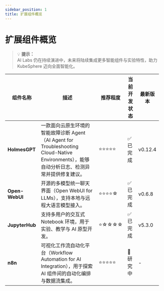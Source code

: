 ```yaml
---
sidebar_position: 1
title: 扩展组件概览
---
```


# 扩展组件概览


> 💡 **提示：**  
> AI Labs 仍在持续演进中，未来将陆续集成更多智能组件与实验特性，助力 KubeSphere 迈向全面智能化。

| 组件名称           | 描述                                                                                                   | 推荐程度  | 当前开发状态 | 最新版本   |
| -------------- | ---------------------------------------------------------------------------------------------------- | ----- | ------ | ------ |
| **HolmesGPT**  | 一款面向云原生环境的智能故障诊断 Agent（AI Agent for Troubleshooting Cloud-Native Environments），能够自动分析日志、检测异常并提供修复建议。 | ⭐⭐⭐⭐⭐ | ✅ 已完成  | v0.12.4 |
| **Open-WebUI** | 开源的多模型统一聊天界面（Open WebUI for LLMs），支持本地与远程大语言模型接入。                                                    | ⭐⭐⭐⭐☆ | ✅ 已完成  | v0.6.8 |
| **JupyterHub** | 支持多用户的交互式 Notebook 环境，用于实验、教学与 AI 原型开发。                                                              | ⭐☆☆☆☆ | ✅ 已完成  | v5.3.0 |
| **n8n**        | 可视化工作流自动化平台（Workflow Automation for AI Integration），用于探索 AI 组件间的自动化编排与数据流集成。                         | ⭐⭐⭐⭐⭐  | 🧪 研究中 | -      |